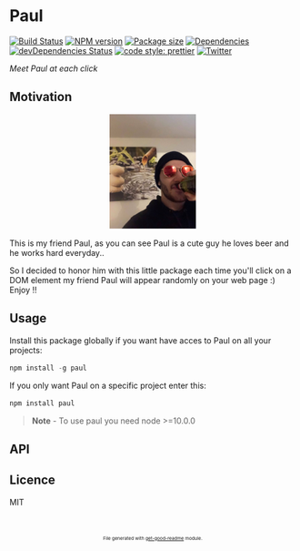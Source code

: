 # Paul

[![Build Status](https://travis-ci.com/luctst/Paul.svg?branch=master)](https://travis-ci.com/luctst/Paul)
[![NPM version](https://img.shields.io/npm/v/Paul?style=flat-square)](https://img.shields.io/npm/v/Paul?style=flat-square)
[![Package size](https://img.shields.io/bundlephobia/min/Paul)](https://img.shields.io/bundlephobia/min/Paul)
[![Dependencies](https://img.shields.io/david/luctst/Paul.svg?style=popout-square)](https://david-dm.org/luctst/Paul)
[![devDependencies Status](https://david-dm.org/luctst/Paul/dev-status.svg?style=flat-square)](https://david-dm.org/luctst/Paul?type=dev)
[![code style: prettier](https://img.shields.io/badge/code_style-prettier-ff69b4.svg?style=flat-square)](https://github.com/prettier/prettier)
[![Twitter](https://img.shields.io/twitter/follow/luctstt.svg?label=Follow&style=social)](https://twitter.com/luctstt)

*Meet Paul at each click*

## Motivation
<p style="text-align:center;"><img src="./paul-readme.jpg" style="width:30%;height:auto;object-fit:contain;"/></p>

This is my friend Paul, as you can see Paul is a cute guy he loves beer and he works hard everyday..

So I decided to honor him with this little package each time you'll click on a DOM element my friend Paul will appear randomly on your web page :) Enjoy !!

## Usage
Install this package globally if you want have acces to Paul on all your projects:
```js
npm install -g paul
```

If you only want Paul on a specific project enter this:
```js
npm install paul
```

> **Note** - To use paul you need node >=10.0.0

## API


## Licence
MIT

<p style="font-size:8px;text-align:center;margin-top:50px;">File generated with <a href="https://github.com/luctst/get-good-readme">get-good-readme</a> module.</p>
